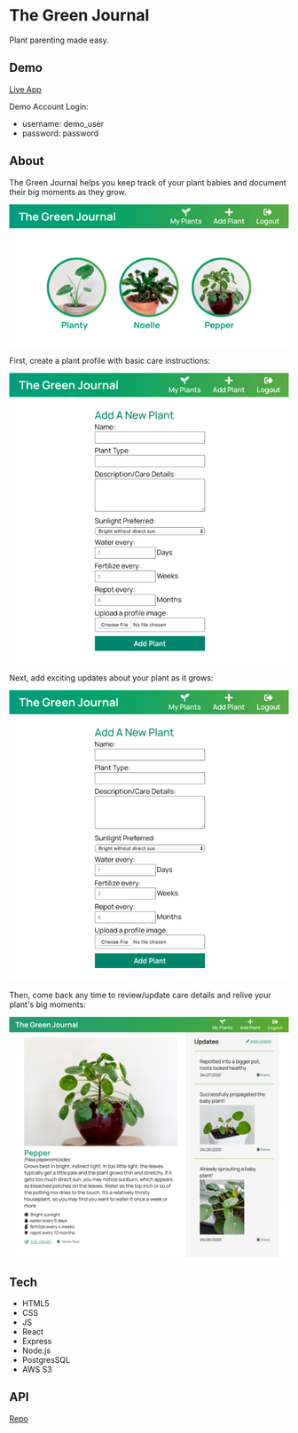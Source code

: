 # The Green Journal
Plant parenting made easy.

## Demo
[Live App](https://green-journal-app.now.sh/)

Demo Account Login:
* username: demo_user
* password: password


## About
The Green Journal helps you keep track of your plant babies and document their big moments as they grow. 

![Plants Page](src/images/homepagescreentshot.png)


First, create a plant profile with basic care instructions:

![Plants Page](src/images/addplantscreenshot.png)


Next, add exciting updates about your plant as it grows:

![Plants Page](src/images/addplantscreenshot.png)


Then, come back any time to review/update care details and relive your plant's big moments:

![Plants Page](src/images/plantdetailsscreenshot.png)


## Tech
* HTML5
* CSS
* JS
* React
* Express
* Node.js
* PostgresSQL
* AWS S3


## API
[Repo](https://github.com/sloach1218/green-journal-api)